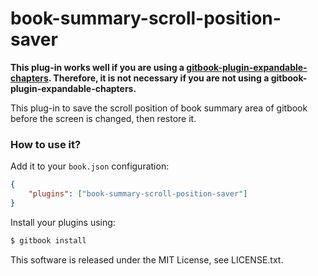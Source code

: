 book-summary-scroll-position-saver
==============

**This plug-in works well if you are using a [gitbook-plugin-expandable-chapters](https://github.com/DomainDrivenArchitecture/gitbook-plugin-expandable-chapters).
Therefore, it is not necessary if you are not using a gitbook-plugin-expandable-chapters.**

This plug-in to save the scroll position of book summary area of gitbook before the screen is changed, then restore it.

### How to use it?

Add it to your `book.json` configuration:

```json
{
    "plugins": ["book-summary-scroll-position-saver"]
}
```

Install your plugins using:

```bash
$ gitbook install
```


This software is released under the MIT License, see LICENSE.txt.